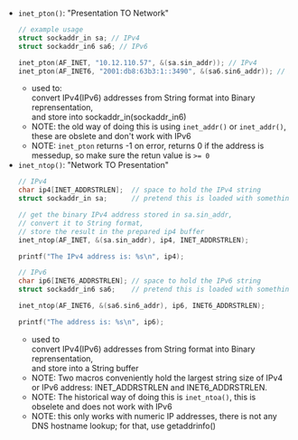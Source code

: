- `inet_pton()`: "Presentation TO Network"
  ```C
  // example usage
  struct sockaddr_in sa; // IPv4
  struct sockaddr_in6 sa6; // IPv6
  
  inet_pton(AF_INET, "10.12.110.57", &(sa.sin_addr)); // IPv4
  inet_pton(AF_INET6, "2001:db8:63b3:1::3490", &(sa6.sin6_addr)); // IPv6
  ```
  - used to:  
    convert IPv4(IPv6) addresses from String format into Binary reprensentation,   
    and store into sockaddr_in(sockaddr_in6)  
  - NOTE: the old way of doing this is using `inet_addr()` or `inet_addr()`, these are obslete and don't work with IPv6  
  - NOTE: `inet_pton` returns -1 on error, returns 0 if the address is messedup, so make sure the retun value is `>= 0`  
- `inet_ntop()`: "Network TO Presentation"
  ```C
  // IPv4
  char ip4[INET_ADDRSTRLEN];  // space to hold the IPv4 string
  struct sockaddr_in sa;      // pretend this is loaded with something
  
  // get the binary IPv4 address stored in sa.sin_addr,
  // convert it to String format,
  // store the result in the prepared ip4 buffer
  inet_ntop(AF_INET, &(sa.sin_addr), ip4, INET_ADDRSTRLEN); 
  
  printf("The IPv4 address is: %s\n", ip4);
  ```
  ```C
  // IPv6
  char ip6[INET6_ADDRSTRLEN]; // space to hold the IPv6 string
  struct sockaddr_in6 sa6;    // pretend this is loaded with something
  
  inet_ntop(AF_INET6, &(sa6.sin6_addr), ip6, INET6_ADDRSTRLEN);
  
  printf("The address is: %s\n", ip6);
  ```
  - used to  
    convert IPv4(IPv6) addresses from String format into Binary reprensentation,   
    and store into a String buffer
  - NOTE: Two macros conveniently hold the largest string size of IPv4 or IPv6 address: INET_ADDRSTRLEN and INET6_ADDRSTRLEN.
  - NOTE: The historical way of doing this is `inet_ntoa()`, this is obselete and does not work with IPv6
  - NOTE: this only works with numeric IP addresses, there is not any DNS hostname lookup; for that, use getaddrinfo()  
